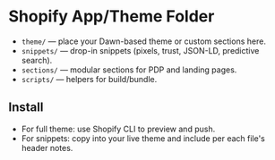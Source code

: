 # Shopify App/Theme Folder

- `theme/` — place your Dawn-based theme or custom sections here.
- `snippets/` — drop-in snippets (pixels, trust, JSON-LD, predictive search).
- `sections/` — modular sections for PDP and landing pages.
- `scripts/` — helpers for build/bundle.

## Install
- For full theme: use Shopify CLI to preview and push.
- For snippets: copy into your live theme and include per each file's header notes.
